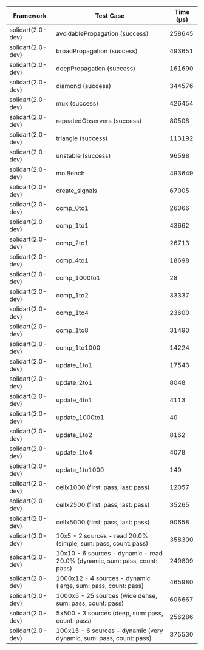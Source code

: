 | Framework | Test Case | Time (μs) |
| --- | --- | --- |
| solidart(2.0-dev) | avoidablePropagation (success) | 258645 |
| solidart(2.0-dev) | broadPropagation (success) | 493651 |
| solidart(2.0-dev) | deepPropagation (success) | 161690 |
| solidart(2.0-dev) | diamond (success) | 344576 |
| solidart(2.0-dev) | mux (success) | 426454 |
| solidart(2.0-dev) | repeatedObservers (success) | 80508 |
| solidart(2.0-dev) | triangle (success) | 113192 |
| solidart(2.0-dev) | unstable (success) | 96598 |
| solidart(2.0-dev) | molBench | 493649 |
| solidart(2.0-dev) | create_signals | 67005 |
| solidart(2.0-dev) | comp_0to1 | 26066 |
| solidart(2.0-dev) | comp_1to1 | 43662 |
| solidart(2.0-dev) | comp_2to1 | 26713 |
| solidart(2.0-dev) | comp_4to1 | 18698 |
| solidart(2.0-dev) | comp_1000to1 | 28 |
| solidart(2.0-dev) | comp_1to2 | 33337 |
| solidart(2.0-dev) | comp_1to4 | 23600 |
| solidart(2.0-dev) | comp_1to8 | 31490 |
| solidart(2.0-dev) | comp_1to1000 | 14224 |
| solidart(2.0-dev) | update_1to1 | 17543 |
| solidart(2.0-dev) | update_2to1 | 8048 |
| solidart(2.0-dev) | update_4to1 | 4113 |
| solidart(2.0-dev) | update_1000to1 | 40 |
| solidart(2.0-dev) | update_1to2 | 8162 |
| solidart(2.0-dev) | update_1to4 | 4078 |
| solidart(2.0-dev) | update_1to1000 | 149 |
| solidart(2.0-dev) | cellx1000 (first: pass, last: pass) | 12057 |
| solidart(2.0-dev) | cellx2500 (first: pass, last: pass) | 35265 |
| solidart(2.0-dev) | cellx5000 (first: pass, last: pass) | 90658 |
| solidart(2.0-dev) | 10x5 - 2 sources - read 20.0% (simple, sum: pass, count: pass) | 358300 |
| solidart(2.0-dev) | 10x10 - 6 sources - dynamic - read 20.0% (dynamic, sum: pass, count: pass) | 249809 |
| solidart(2.0-dev) | 1000x12 - 4 sources - dynamic (large, sum: pass, count: pass) | 465980 |
| solidart(2.0-dev) | 1000x5 - 25 sources (wide dense, sum: pass, count: pass) | 606667 |
| solidart(2.0-dev) | 5x500 - 3 sources (deep, sum: pass, count: pass) | 256286 |
| solidart(2.0-dev) | 100x15 - 6 sources - dynamic (very dynamic, sum: pass, count: pass) | 375530 |
